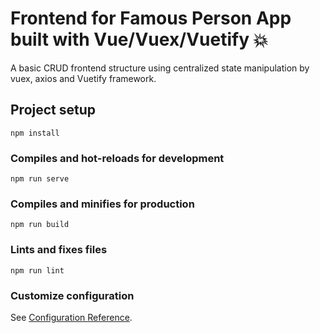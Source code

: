 # Frontend for Famous Person App built with Vue/Vuex/Vuetify :boom:
A basic CRUD frontend structure using centralized state manipulation by vuex, axios and Vuetify framework.

## Project setup
```
npm install
```

### Compiles and hot-reloads for development
```
npm run serve
```

### Compiles and minifies for production
```
npm run build
```

### Lints and fixes files
```
npm run lint
```

### Customize configuration
See [Configuration Reference](https://cli.vuejs.org/config/).
